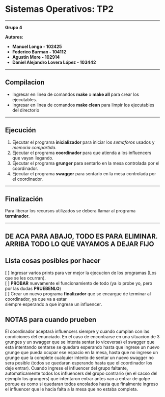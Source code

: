 # Sistemas Operativos: TP2 #  
---
**Grupo 4**  

**Autores:**  
- **Manuel Longo - 102425** 
- **Federico Burman - 104112**   
- **Agustín More - 102914**  
- **Daniel Alejandro Lovera López - 103442**
---
## Compilacion ##
- Ingresar en linea de comandos **make** o **make all** para crear los ejecutables.
- Ingresar en linea de comandos **make clean** para limpir los ejecutables del directorio
---
## Ejecución ##  
1. Ejecutar el programa **inicializador** para iniciar los *semaforos* usados y *memoria compartida*.
2. Ejecutar el programa **coordinador** para que atienda a los influencers que vayan llegando.
3. Ejecutar el programa **grunger** para sentarlo en la mesa controlada por el coordinador.
4. Ejecutar el programa **swagger** para sentarlo en la mesa controlada por el coordinador.
---
## Finalización ##  
Para liberar los recursos utilizados se debera llamar al programa **terminador**.  

---
## DE ACA PARA ABAJO, TODO ES PARA ELIMINAR. ARRIBA TODO LO QUE VAYAMOS A DEJAR FIJO ##
## Lista cosas posibles por hacer ##  
[ ] Ingresar varios prints para ver mejor la ejecucion de los programas (Los que se les ocurran).  
[ ] **PROBAR** nuevamente el funcionamiento de todo (ya lo probe yo, pero por las dudas **PRUEBENLO**)  
[ ] Crear un nuevo programa **finalizador** que se encargue de terminar al coordinador, ya que va a estar  
siempre esperando a que ingrese un influencer.  

## NOTAS para cuando prueben ##
El coordinador aceptará influencers siempre y cuando cumplan con las condiciones del enunciado. En el caso de encontrarse
en una situacion de 3 grunges y un swagger que se intenta sentar (o viceversa) el swagger que esta intentando sentarse se quedara esperando
hasta que ingrese un nuevo grunge que pueda ocupar ese espacio en la mesa, hasta que no ingrese un grunge que la complete cualquier intento de sentar
un nuevo swagger no sera posible (todos se quedaran esperando hasta que el coordinador los deje entrar). Cuando ingrese el influencer del grupo faltante, automaticamente todos los influencers del grupo contrario (en el cacso del ejemplo los grungers) que intentaron entrar antes van a entrar de golpe porque
es como si quedaran todos encolados hasta que finalmente ingreso el influencer que le hacia falta a la mesa que no estaba completa.


